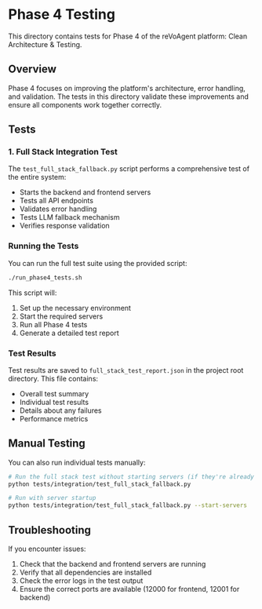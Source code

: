 # Phase 4 Testing

This directory contains tests for Phase 4 of the reVoAgent platform: Clean Architecture & Testing.

## Overview

Phase 4 focuses on improving the platform's architecture, error handling, and validation. The tests in this directory validate these improvements and ensure all components work together correctly.

## Tests

### 1. Full Stack Integration Test

The `test_full_stack_fallback.py` script performs a comprehensive test of the entire system:

- Starts the backend and frontend servers
- Tests all API endpoints
- Validates error handling
- Tests LLM fallback mechanism
- Verifies response validation

### Running the Tests

You can run the full test suite using the provided script:

```bash
./run_phase4_tests.sh
```

This script will:
1. Set up the necessary environment
2. Start the required servers
3. Run all Phase 4 tests
4. Generate a detailed test report

### Test Results

Test results are saved to `full_stack_test_report.json` in the project root directory. This file contains:

- Overall test summary
- Individual test results
- Details about any failures
- Performance metrics

## Manual Testing

You can also run individual tests manually:

```bash
# Run the full stack test without starting servers (if they're already running)
python tests/integration/test_full_stack_fallback.py

# Run with server startup
python tests/integration/test_full_stack_fallback.py --start-servers
```

## Troubleshooting

If you encounter issues:

1. Check that the backend and frontend servers are running
2. Verify that all dependencies are installed
3. Check the error logs in the test output
4. Ensure the correct ports are available (12000 for frontend, 12001 for backend)